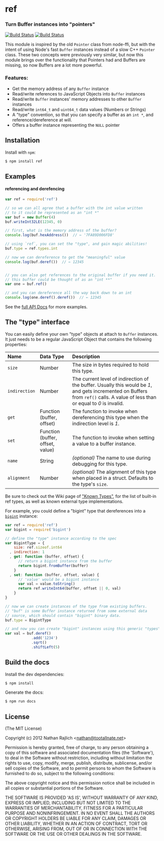 ref
===
### Turn Buffer instances into "pointers"
[![Build Status](https://secure.travis-ci.org/TooTallNate/ref.svg)](https://travis-ci.org/TooTallNate/ref)
[![Build Status](https://ci.appveyor.com/api/projects/status/n8mswogp2im4uot8?svg=true)](https://ci.appveyor.com/project/TooTallNate/ref)


This module is inspired by the old `Pointer` class from node-ffi, but with the
intent of using Node's fast `Buffer` instances instead of a slow C++ `Pointer`
class. These two concepts were previously very similar, but now this module
brings over the functionality that Pointers had and Buffers are missing, so
now Buffers are a lot more powerful.

### Features:

 * Get the memory address of any `Buffer` instance
 * Read/write references to JavaScript Objects into `Buffer` instances
 * Read/write `Buffer` instances' memory addresses to other `Buffer` instances
 * Read/write `int64_t` and `uint64_t` data values (Numbers or Strings)
 * A "type" convention, so that you can specify a buffer as an `int *`,
   and reference/dereference at will.
 * Offers a buffer instance representing the `NULL` pointer


Installation
------------

Install with `npm`:

``` bash
$ npm install ref
```


Examples
--------

#### referencing and derefencing

``` js
var ref = require('ref')

// so we can all agree that a buffer with the int value written
// to it could be represented as an "int *"
var buf = new Buffer(4)
buf.writeInt32LE(12345, 0)

// first, what is the memory address of the buffer?
console.log(buf.hexAddress())  // ← '7FA89D006FD8'

// using `ref`, you can set the "type", and gain magic abilities!
buf.type = ref.types.int

// now we can dereference to get the "meaningful" value
console.log(buf.deref())  // ← 12345


// you can also get references to the original buffer if you need it.
// this buffer could be thought of as an "int **"
var one = buf.ref()

// and you can dereference all the way back down to an int
console.log(one.deref().deref())  // ← 12345
```

See the [full API Docs][docs] for more examples.


The "type" interface
--------------------

You can easily define your own "type" objects at attach to `Buffer` instances.
It just needs to be a regular JavaScript Object that contains the following
properties:

| **Name**      | **Data Type**                    | **Description**
|:--------------|:---------------------------------|:----------------------------------
| `size`        | Number                           | The size in bytes required to hold this type.
| `indirection` | Number                           | The current level of indirection of the buffer. Usually this would be _1_, and gets incremented on Buffers from `ref()` calls. A value of less than or equal to _0_ is invalid.
| `get`         | Function (buffer, offset)        | The function to invoke when dereferencing this type when the indirection level is _1_.
| `set`         | Function (buffer, offset, value) | The function to invoke when setting a value to a buffer instance.
| `name`        | String                           | _(optional)_ The name to use during debugging for this type.
| `alignment`   | Number                           | _(optional)_ The alignment of this type when placed in a struct. Defaults to the type's `size`.

Be sure to check out the Wiki page of ["Known
Types"](https://github.com/TooTallNate/ref/wiki/Known-%22types%22), for the list
of built-in ref types, as well as known external type implementations.

For example, you could define a "bigint" type that dereferences into a
[`bigint`](https://github.com/substack/node-bigint) instance:

``` js
var ref = require('ref')
var bigint = require('bigint')

// define the "type" instance according to the spec
var BigintType = {
    size: ref.sizeof.int64
  , indirection: 1
  , get: function (buffer, offset) {
      // return a bigint instance from the buffer
      return bigint.fromBuffer(buffer)
    }
  , set: function (buffer, offset, value) {
      // 'value' would be a bigint instance
      var val = value.toString()
      return ref.writeInt64(buffer, offset || 0, val)
    }
}

// now we can create instances of the type from existing buffers.
// "buf" is some Buffer instance returned from some external data
// source, which should contain "bigint" binary data.
buf.type = BigintType

// and now you can create "bigint" instances using this generic "types" API
var val = buf.deref()
            .add('1234')
            .sqrt()
            .shiftLeft(5)
```

Build the docs
--------------

Install the dev dependencies:

``` bash
$ npm install
```

Generate the docs:

``` bash
$ npm run docs
```


License
-------

(The MIT License)

Copyright (c) 2012 Nathan Rajlich &lt;nathan@tootallnate.net&gt;

Permission is hereby granted, free of charge, to any person obtaining
a copy of this software and associated documentation files (the
'Software'), to deal in the Software without restriction, including
without limitation the rights to use, copy, modify, merge, publish,
distribute, sublicense, and/or sell copies of the Software, and to
permit persons to whom the Software is furnished to do so, subject to
the following conditions:

The above copyright notice and this permission notice shall be
included in all copies or substantial portions of the Software.

THE SOFTWARE IS PROVIDED 'AS IS', WITHOUT WARRANTY OF ANY KIND,
EXPRESS OR IMPLIED, INCLUDING BUT NOT LIMITED TO THE WARRANTIES OF
MERCHANTABILITY, FITNESS FOR A PARTICULAR PURPOSE AND NONINFRINGEMENT.
IN NO EVENT SHALL THE AUTHORS OR COPYRIGHT HOLDERS BE LIABLE FOR ANY
CLAIM, DAMAGES OR OTHER LIABILITY, WHETHER IN AN ACTION OF CONTRACT,
TORT OR OTHERWISE, ARISING FROM, OUT OF OR IN CONNECTION WITH THE
SOFTWARE OR THE USE OR OTHER DEALINGS IN THE SOFTWARE.

[docs]: http://tootallnate.github.com/ref
